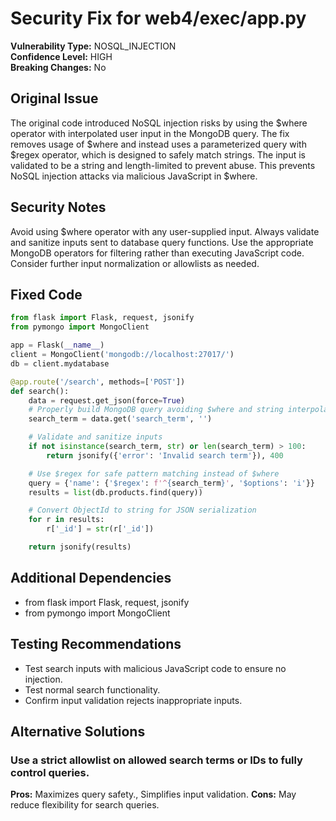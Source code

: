 # Security Fix for web4/exec/app.py

**Vulnerability Type:** NOSQL_INJECTION  
**Confidence Level:** HIGH  
**Breaking Changes:** No

## Original Issue
The original code introduced NoSQL injection risks by using the $where operator with interpolated user input in the MongoDB query. The fix removes usage of $where and instead uses a parameterized query with $regex operator, which is designed to safely match strings. The input is validated to be a string and length-limited to prevent abuse. This prevents NoSQL injection attacks via malicious JavaScript in $where.

## Security Notes
Avoid using $where operator with any user-supplied input. Always validate and sanitize inputs sent to database query functions. Use the appropriate MongoDB operators for filtering rather than executing JavaScript code. Consider further input normalization or allowlists as needed.

## Fixed Code
```py
from flask import Flask, request, jsonify
from pymongo import MongoClient

app = Flask(__name__)
client = MongoClient('mongodb://localhost:27017/')
db = client.mydatabase

@app.route('/search', methods=['POST'])
def search():
    data = request.get_json(force=True)
    # Properly build MongoDB query avoiding $where and string interpolation
    search_term = data.get('search_term', '')

    # Validate and sanitize inputs
    if not isinstance(search_term, str) or len(search_term) > 100:
        return jsonify({'error': 'Invalid search term'}), 400

    # Use $regex for safe pattern matching instead of $where
    query = {'name': {'$regex': f'^{search_term}', '$options': 'i'}}
    results = list(db.products.find(query))

    # Convert ObjectId to string for JSON serialization
    for r in results:
        r['_id'] = str(r['_id'])

    return jsonify(results)

```

## Additional Dependencies
- from flask import Flask, request, jsonify
- from pymongo import MongoClient

## Testing Recommendations
- Test search inputs with malicious JavaScript code to ensure no injection.
- Test normal search functionality.
- Confirm input validation rejects inappropriate inputs.

## Alternative Solutions

### Use a strict allowlist on allowed search terms or IDs to fully control queries.
**Pros:** Maximizes query safety., Simplifies input validation.
**Cons:** May reduce flexibility for search queries.

